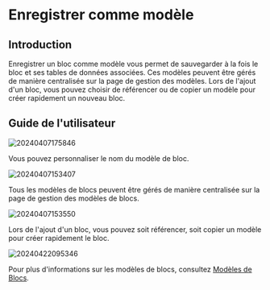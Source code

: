 # Enregistrer comme modèle
<PluginInfo name="ui-schema-storage"></PluginInfo>

## Introduction

Enregistrer un bloc comme modèle vous permet de sauvegarder à la fois le bloc et ses tables de données associées. Ces modèles peuvent être gérés de manière centralisée sur la page de gestion des modèles. Lors de l'ajout d'un bloc, vous pouvez choisir de référencer ou de copier un modèle pour créer rapidement un nouveau bloc.

## Guide de l'utilisateur

![20240407175846](https://static-docs.nocobase.com/20240407175846.png)

Vous pouvez personnaliser le nom du modèle de bloc.

![20240407153407](https://static-docs.nocobase.com/20240407153407.png)

Tous les modèles de blocs peuvent être gérés de manière centralisée sur la page de gestion des modèles de blocs.

![20240407153550](https://static-docs.nocobase.com/20240407153550.png)

Lors de l'ajout d'un bloc, vous pouvez soit référencer, soit copier un modèle pour créer rapidement le bloc.

![20240422095346](https://static-docs.nocobase.com/20240422095346.png)

Pour plus d'informations sur les modèles de blocs, consultez [Modèles de Blocs](/handbook/ui/blocks/block-templates).
